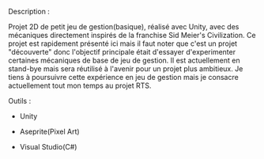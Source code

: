 Description :

Projet 2D de petit jeu de gestion(basique), réalisé avec Unity, avec des mécaniques directement inspirés de la franchise Sid Meier's Civilization. 
Ce projet est rapidement présenté ici mais il faut noter que c'est un projet "découverte" donc l'objectif principale était d'essayer d'experimenter certaines mécaniques de base de jeu de gestion. 
Il est actuellement en stand-bye mais sera réutilisé à l'avenir pour un projet plus ambitieux. Je tiens à poursuivre cette expérience en jeu de gestion mais je consacre actuellement tout mon temps au projet RTS.


Outils :

- Unity

- Aseprite(Pixel Art)

- Visual Studio(C#)
